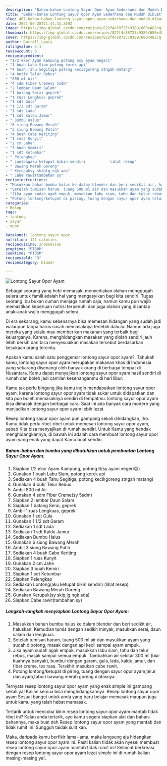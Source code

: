 ```yaml
---
description: "Bahan-bahan Lontong Sayur Opor Ayam Sederhana dan Mudah Dibuat"
title: "Bahan-bahan Lontong Sayur Opor Ayam Sederhana dan Mudah Dibuat"
slug: 407-bahan-bahan-lontong-sayur-opor-ayam-sederhana-dan-mudah-dibuat
date: 2021-06-28T21:44:33.369Z
image: https://img-global.cpcdn.com/recipes/822f4c88723c9389/680x482cq70/lontong-sayur-opor-ayam-foto-resep-utama.jpg
thumbnail: https://img-global.cpcdn.com/recipes/822f4c88723c9389/680x482cq70/lontong-sayur-opor-ayam-foto-resep-utama.jpg
cover: https://img-global.cpcdn.com/recipes/822f4c88723c9389/680x482cq70/lontong-sayur-opor-ayam-foto-resep-utama.jpg
author: Darrell Lewis
ratingvalue: 4.1
reviewcount: 5
recipeingredient:
- "1/2 ekor Ayam Kampung potong 6sy ayam negeri"
- "1 buah Labu Siam potong korek api"
- "4 buah Tahu Segitiga potong kecilgoreng stngah matang"
- "4 butir Telur Rebus"
- "800 ml Air"
- "4 sdm Fiber Cremesy 5sdm"
- "2 lembar Daun Salam"
- "1 batang Serai geprek"
- "1 ruas Lengkuas geprek"
- "1 sdt Gula"
- "1 1/2 sdt Garam"
- "1 sdt Lada"
- "1 sdt Kaldu Jamur"
- " Bumbu Halus"
- "6 siung Bawang Merah"
- "3 siung Bawang Putih"
- "4 buah Cabe Keriting"
- "1 ruas Kunyit"
- "2 cm Jahe"
- "3 buah Kemiri"
- "1 sdt Ketumbar"
- " Pelengkap"
- " Lontongaku ketupat bikin sendiri           lihat resep"
- " Bawang Merah Goreng"
- " Kerupuksy skiplg ngk ada"
- " Cabe rawittambahan sy"
recipeinstructions:
- "Masukkan bahan bumbu halus ke dalam blender dan beri sedikit air, haluskan. Kemudian tumis dengan sedikit minyak, masukkan serai, daun salam dan lengkuas."
- "Setelah tumisan harum, tuang 500 ml air dan masukkan ayam yang sudah dipotong, masak dengan api kecil sampai ayam empuk."
- "Jika ayam sudah agak empuk, masukkan labu siam, tahu dan telur rebus, masak sampai semua empuk. Tambahkan air sekitar 300 ml (biar kuahnya banyak), bumbui dengan garam, gula, lada, kaldu jamur, dan fiber creme, tes rasa. Terakhir masukan cabe rawit."
- "Potong lontong/ketupat di piring, tuang dengan sayur opor ayam,telur dan ayam,taburi bawang merah goreng diatasnya."
categories:
- Resep
tags:
- lontong
- sayur
- opor

katakunci: lontong sayur opor 
nutrition: 121 calories
recipecuisine: Indonesian
preptime: "PT30M"
cooktime: "PT35M"
recipeyield: "3"
recipecategory: Dinner

---
```



![Lontong Sayur Opor Ayam](https://img-global.cpcdn.com/recipes/822f4c88723c9389/680x482cq70/lontong-sayur-opor-ayam-foto-resep-utama.jpg)

Sebagai seorang yang hobi memasak, menyediakan olahan menggugah selera untuk famili adalah hal yang mengasyikan bagi kita sendiri. Tugas seorang ibu bukan cuman menjaga rumah saja, namun kamu pun wajib memastikan keperluan nutrisi terpenuhi dan juga olahan yang disantap anak-anak wajib menggugah selera.

Di era  sekarang, kamu sebenarnya bisa memesan hidangan yang sudah jadi walaupun tanpa harus susah memasaknya terlebih dahulu. Namun ada juga mereka yang selalu mau memberikan makanan yang terbaik bagi keluarganya. Karena, menghidangkan masakan yang diolah sendiri jauh lebih bersih dan bisa menyesuaikan masakan tersebut berdasarkan kesukaan orang tercinta. 



Apakah kamu salah satu penggemar lontong sayur opor ayam?. Tahukah kamu, lontong sayur opor ayam merupakan makanan khas di Indonesia yang sekarang disenangi oleh banyak orang di berbagai tempat di Nusantara. Kamu dapat menyajikan lontong sayur opor ayam hasil sendiri di rumah dan boleh jadi camilan kesenanganmu di hari libur.

Kamu tak perlu bingung jika kamu ingin mendapatkan lontong sayur opor ayam, karena lontong sayur opor ayam tidak sukar untuk didapatkan dan kita pun boleh memasaknya sendiri di tempatmu. lontong sayur opor ayam bisa dimasak dengan berbagai cara. Saat ini ada banyak cara modern yang menjadikan lontong sayur opor ayam lebih lezat.

Resep lontong sayur opor ayam pun gampang sekali dihidangkan, lho. Kamu tidak perlu ribet-ribet untuk memesan lontong sayur opor ayam, sebab Kita bisa menyajikan di rumah sendiri. Untuk Kamu yang hendak menghidangkannya, di bawah ini adalah cara membuat lontong sayur opor ayam yang enak yang dapat Kamu buat sendiri.

<!--inarticleads1-->

##### Bahan-bahan dan bumbu yang dibutuhkan untuk pembuatan Lontong Sayur Opor Ayam:

1. Siapkan 1/2 ekor Ayam Kampung, potong 6(sy ayam negeri😊)
1. Gunakan 1 buah Labu Siam, potong korek api
1. Sediakan 4 buah Tahu Segitiga, potong kecil(goreng stngah matang)
1. Gunakan 4 butir Telur Rebus
1. Ambil 800 ml Air
1. Gunakan 4 sdm Fiber Creme(sy 5sdm)
1. Siapkan 2 lembar Daun Salam
1. Siapkan 1 batang Serai, geprek
1. Ambil 1 ruas Lengkuas, geprek
1. Gunakan 1 sdt Gula
1. Gunakan 1 1/2 sdt Garam
1. Sediakan 1 sdt Lada
1. Sediakan 1 sdt Kaldu Jamur
1. Sediakan  Bumbu Halus
1. Gunakan 6 siung Bawang Merah
1. Ambil 3 siung Bawang Putih
1. Sediakan 4 buah Cabe Keriting
1. Siapkan 1 ruas Kunyit
1. Gunakan 2 cm Jahe
1. Siapkan 3 buah Kemiri
1. Siapkan 1 sdt Ketumbar
1. Siapkan  Pelengkap
1. Sediakan  Lontong(aku ketupat bikin sendiri)           (lihat resep)
1. Sediakan  Bawang Merah Goreng
1. Gunakan  Kerupuk(sy skip,lg ngk ada)
1. Siapkan  Cabe rawit(tambahan sy)




<!--inarticleads2-->

##### Langkah-langkah menyiapkan Lontong Sayur Opor Ayam:

1. Masukkan bahan bumbu halus ke dalam blender dan beri sedikit air, haluskan. Kemudian tumis dengan sedikit minyak, masukkan serai, daun salam dan lengkuas.
1. Setelah tumisan harum, tuang 500 ml air dan masukkan ayam yang sudah dipotong, masak dengan api kecil sampai ayam empuk.
1. Jika ayam sudah agak empuk, masukkan labu siam, tahu dan telur rebus, masak sampai semua empuk. Tambahkan air sekitar 300 ml (biar kuahnya banyak), bumbui dengan garam, gula, lada, kaldu jamur, dan fiber creme, tes rasa. Terakhir masukan cabe rawit.
1. Potong lontong/ketupat di piring, tuang dengan sayur opor ayam,telur dan ayam,taburi bawang merah goreng diatasnya.




Ternyata resep lontong sayur opor ayam yang enak simple ini gampang sekali ya! Kalian semua bisa menghidangkannya. Resep lontong sayur opor ayam Sesuai banget untuk anda yang baru belajar memasak maupun juga untuk kamu yang telah hebat memasak.

Tertarik untuk mencoba bikin resep lontong sayur opor ayam mantab tidak ribet ini? Kalau anda tertarik, ayo kamu segera siapkan alat dan bahan-bahannya, maka buat deh Resep lontong sayur opor ayam yang mantab dan tidak rumit ini. Sungguh taidak sulit kan. 

Maka, daripada kamu berfikir lama-lama, maka langsung aja hidangkan resep lontong sayur opor ayam ini. Pasti kalian tiidak akan nyesel membuat resep lontong sayur opor ayam mantab tidak rumit ini! Selamat berkreasi dengan resep lontong sayur opor ayam lezat simple ini di rumah kalian masing-masing,ya!.

